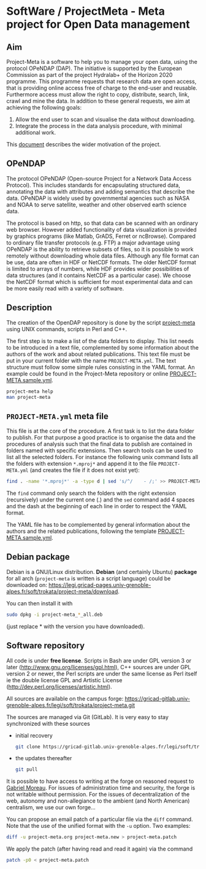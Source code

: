# SoftWare / ProjectMeta - Meta project for Open Data management

## Aim

Project-Meta is a software to help you to manage your open data, using the protocol OPeNDAP (DAP).
The initiative is supported by the European Commission as part of the project Hydralab+ of the Horizon 2020 programme.
This programme  requests that research data are open access, that is providing online access free of charge to the end-user and reusable.
Furthermore access must allow the right to copy, distribute, search, link, crawl and mine the data.
In addition to these general requests, we aim at achieving the following goals:

 1. Allow the end user to scan and visualise the data without downloading.
 1. Integrate the process in the data analysis procedure, with minimal additional work.

This [document](doc/OpenDAP_GM.pdf) describes the wider motivation of the project. 


## OPeNDAP

The protocol OPeNDAP (Open-source Project for a Network Data Access Protocol).
This includes standards for encapsulating structured data, annotating the data with attributes and adding semantics that describe the data.
OPeNDAP is widely used by governmental agencies such as NASA and NOAA to serve satellite, weather and other observed earth science data.

The protocol is based on http, so that data can be scanned with an ordinary web browser.
However added functionality of data visualization is provided by graphics programs (like Matlab, GrADS, Ferret or ncBrowse).
Compared to ordinary file transfer protocols (e.g. FTP) a major advantage using OPeNDAP is the ability to retrieve subsets of files, so it is possible to work remotely without downloading whole data files.
Although any file format can be use, data are often in HDF or NetCDF formats.
The older NetCDF format is limited to arrays of numbers, while HDF provides wider possibilities of data structures (and it contains NetCDF as a particular case).
We choose the NetCDF format which is sufficient for most experimental data and can be more easily read with a variety of software.


## Description

The creation of the OpenDAP repository is done
by the script [project-meta](https://legi.gricad-pages.univ-grenoble-alpes.fr/soft/trokata/project-meta/)
using UNIX commands, scripts in Perl and C++.

The first step is to make a list of the data folders to display.
This list needs to be introduced in a text file,
complemented by some information about the authors of the work and about related publications.
This text file must be put in your current folder with the name `PROJECT-META.yml`.
The text structure must follow some simple rules consisting in the YAML format.
An example could be found in the Project-Meta repository or online
[PROJECT-META.sample.yml](https://legi.gricad-pages.univ-grenoble-alpes.fr/soft/trokata/project-meta/PROJECT-META.sample.yml).
```bash
project-meta help
man project-meta
```


## `PROJECT-META.yml` meta file

This file is at the core of the procedure.
A first task is to list the data folder to publish.
For that purpose a good practice is to organise the data and the procedures of analysis
such that the final data to publish are contained in folders named with specific extensions.
Then search tools can be used to list all the selected folders.
For instance the following unix command lists all the folders with extension `*.mproj*`
and append it to the file `PROJECT-META.yml` (and creates the file if it does not exist yet):
```bash
find . -name '*.mproj*' -a -type d | sed 's/^/    - /;' >> PROJECT-META.yml
```
The `find` command only search the folders with the right extension (recursively)  under the current one (.)
and the `sed` command add 4 spaces and the dash at the beginning of each line in order to respect the YAML format.

The YAML file has to be complemented by general information about the authors and the related publications,
following the template [PROJECT-META.sample.yml](https://legi.gricad-pages.univ-grenoble-alpes.fr/soft/trokata/project-meta/PROJECT-META.sample.yml).


## Debian package

Debian is a GNU/Linux distribution.
**Debian** (and certainly Ubuntu) **package** for all arch (`project-meta` is written is a script language) could be downloaded on: https://legi.gricad-pages.univ-grenoble-alpes.fr/soft/trokata/project-meta/download.

You can then install it with

```bash
sudo dpkg -i project-meta_*_all.deb
```
(just replace * with the version you have downloaded).


## Software repository

All code is under **free license**.
Scripts in Bash are under GPL version 3 or later (http://www.gnu.org/licenses/gpl.html),
C++ sources are under GPL version 2 or newer,
the Perl scripts are under the same license as Perl itself ie the double license GPL and Artistic License (http://dev.perl.org/licenses/artistic.html).

All sources are available on the campus forge: https://gricad-gitlab.univ-grenoble-alpes.fr/legi/soft/trokata/project-meta.git

The sources are managed via Git (GitLab).
It is very easy to stay synchronized with these sources

 * initial recovery
   ```bash
   git clone https://gricad-gitlab.univ-grenoble-alpes.fr/legi/soft/trokata/project-meta.git
   ```
 * the updates thereafter
   ```bash
   git pull
   ```

It is possible to have access to writing at the forge on reasoned request to [Gabriel Moreau](mailto:Gabriel.Moreau(A)legi.grenoble-inp.fr).
For issues of administration time and security, the forge is not writable without permission.
For the issues of decentralization of the web, autonomy and non-allegiance to the ambient (and North American) centralism, we use our own forge...

You can propose an email patch of a particular file via the `diff` command.
Note that the use of the unified format with the `-u` option.
Two examples:
```bash
diff -u project-meta.org project-meta.new > project-meta.patch
```
We apply the patch (after having read and read it again) via the command
```bash
patch -p0 < project-meta.patch
```
